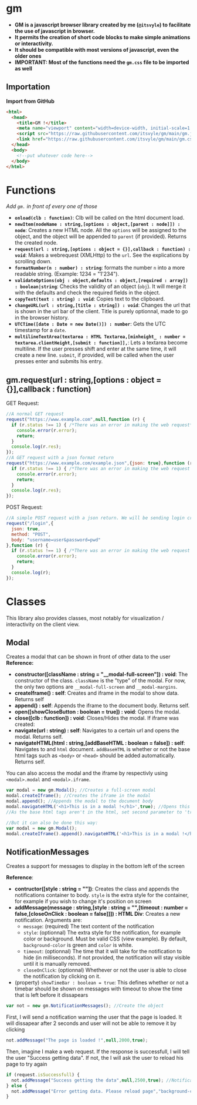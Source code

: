 # gm
* **GM is a javascript browser library created by me (`@itsvyle`) to facilitate the use of javascript in browser.**
* **It permits the creation of short code blocks to make simple animations or interactivity.**
* **It should be compatible with most versions of javascript, even the older ones**
* **IMPORTANT: Most of the functions need the `gm.css` file to be imported as well**
## Importation
**Import from GitHub**
```html
<html>
  <head>
    <title>GM !</title>
    <meta name="viewport" content="width=device-width, initial-scale=1.0">
    <script src="https://raw.githubusercontent.com/itsvyle/gm/main/gm.js" type="application/javascript"></script>
    <link href="https://raw.githubusercontent.com/itsvyle/gm/main/gm.css" rel="stylesheet">
  </head>
  <body>
    <!--put whatever code here-->
  </body>
</html>
```

# Functions
*Add `gm.` in front of every one of those*

* **`onload(clb : function)`**: Clb will be called on the html document load.
* **`newItem(nodeName : string,[options : object,[parent : node]]) : node`**: Creates a new HTML node. All the `options` will be assigned to the object, and the object will be appended to `parent` (if provided). Returns the created node.
* **`request(url : string,[options : object = {}],callback : function) : void`**: Makes a webrequest (XMLHttp) to the `url`. See the explications by scrolling down.
* **`formatNumber(n : number) : string`**: formats the number `n` into a more readable string. (Example: 1234 = "1'234").
* **`validateOptions(obj : object,defaults : object,[required : array]) : boolean|string`**: Checks the validity of an object (`obj`). It will merge it with the defaults and check the required fields in the object.
* **`copyText(text : string) : void`**: Copies text to the clipboard.
* **`changeURL(url : string,[title : string]) : void`**: Changes the url that is shown in the url bar of the client. Title is purely optionnal, made to go in the browser history.
* **`UTCTime([date : Date = new Date()]) : number`**: Gets the UTC timestamp for a `date`.
* **`multilineTextArea(textarea : HTML Textarea,[minheight_ : number = textarea.clientHeight,[submit : function]],`**: Lets a textarea become multiline. If the user presses shift and enter at the same time, it will create a new line. `submit`, if provided, will be called when the user presses enter and submits his entry.

## gm.request(url : string,[options : object = {}],callback : function)
GET Request:
```javascript
//A normal GET request
request("https://www.example.com",null,function (r) {
  if (r.status !== 1) { /*There was an error in making the web request*/
    console.error(r.error);
    return;
  }
  console.log(r.res);
});
//A GET request with a json format return
request("https://www.example.com/example.json",{json: true},function (r) {
  if (r.status !== 1) { /*There was an error in making the web request OR the request return was unreadable JSON*/
    console.error(r.error);
    return;
  }
  console.log(r.res);
});
```

POST Request:
```javascript
//A simple POST request with a json return. We will be sending login credentials
request("/login",{
  json: true,
  method: "POST",
  body: "username=user&password=pwd"
},function (r) {
  if (r.status !== 1) { /*There was an error in making the web request OR the request return was unreadable JSON*/
    console.error(r.error);
    return;
  }
  console.log(r);
});
```

# Classes
This library also provides classes, most notably for visualization / interactivity on the client view.

## Modal
Creates a modal that can be shown in front of other data to the user
**Reference:**
* **constructor([className : string = "__modal-full-screen"]) : void**: The constructor of the class. `className` is the "type" of the modal. For now, the only two options are `__modal-full-screen` and `__modal-margins`.
* **createIframe() : self**: Creates and iframe in the modal to show data. Returns self
* **append() : self**: Appends the iframe to the document body. Returns self.
* **open([showCloseButton : boolean = true]) : void**: Opens the modal.
* **close([clb : function]) : void**: Closes/Hides the modal.
If iframe was created:
* **navigate(url : string) : self**: Navigates to a certain url and opens the modal. Returns self.
* **navigateHTML(html : string,[addBaseHTML : boolean = false]) : self**: Navigates to and `html` document. `addBaseHTML` is whether or not the base html tags such as `<body>` or `<head>` should be added automatically. Returns self.

You can also access the modal and the iframe by respectivly using `<modal>.modal` and `<modal>.iframe`.

```javascript
var modal = new gm.Modal(); //Creates a full-screen modal
modal.createIframe(); //Creates the iframe in the modal
modal.append(); //Appends the modal to the document body
modal.navigateHTML('<h1>This is in a modal !</h1>',true); //Opens this html document in the iframe. 
//As the base html tags aren't in the html, set second parameter to 'true' and the base tags will be added
```

```javascript
//But it can also be done this way:
var modal = new gm.Modal();
modal.createIframe().append().navigateHTML('<h1>This is in a modal !</h1>',true); //We can merge both the commands on the same line as each function returns the modal object
```

## NotificationMessages
Creates a support for messages to display in the bottom left of the screen

**Reference**:
* **contructor([style : string = ""])**: Creates the class and appends the notifications container to body. `style` is the extra style for the container, for example if you wish to change it's position on screen
* **addMessage(message : string,[style : string = "",[timeout : number = false,[closeOnClick : boolean = false]]]) : HTML Div**: Creates a new notification. Arguments are:
  * `message`: (required) The text content of the notification
  * `style`: (optionnal) The extra style for the notification, for example color or background. Must be valid CSS (view example). By default, `background-color` is green and `color` is white.
  * `timeout`: (optionnal) The time that it will take for the notification to hide (in milliseconds). If not provided, the notification will stay visible until it is manually removed.
  * `closeOnClick`: (optionnal) Whethever or not the user is able to close the notification by clicking on it.
* (property) `showTimeBar : boolean = true`: This defines whether or not a timebar should be shown on messages with timeout to show the time that is left before it dissapears

```javascript
var not = new gm.NotificationMessages(); //Create the object
```
First, I will send a notification warning the user that the page is loaded. It will dissapear after 2 seconds and user will not be able to remove it by clicking
```javascript
not.addMessage("The page is loaded !",null,2000,true);
```
Then, imagine I make a web request. If the response is successfull, I will tell the user "Success getting data". If not, the I will ask the user to reload his page to try again
```javascript
if (request.isSuccessfull) {
  not.addMessage("Success getting the data",null,2500,true); //Notification will dissapear after 2.5 seconds, but he can close it faster by clicking on it
} else {
  not.addMessage("Error getting data. Please reload page","background-color: red;",false,false); //Notification has a red background, and cannot be closed in any way
}
```
